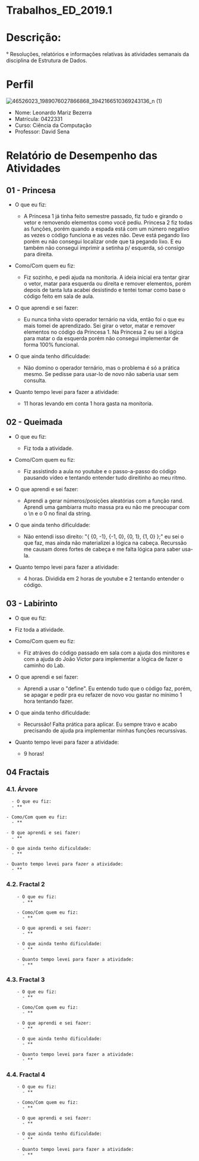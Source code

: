 # Trabalhos_ED_2019.1
# Descrição:

  ° Resoluções, relatórios e informações relativas às atividades semanais da disciplina de Estrutura de Dados.

# Perfil
  ![46526023_1989076027866868_3942166510369243136_n (1)](https://user-images.githubusercontent.com/45056768/54322580-7764f880-45d4-11e9-9ec6-2359585ce5b6.jpg)
  
  - Nome: Leonardo Mariz Bezerra
  - Matrícula: 0422331
  - Curso: Ciência da Computação
  - Professor: David Sena
  
# Relatório de Desempenho das Atividades

## 01 - Princesa
- O que eu fiz:
  - A Princesa 1 já tinha feito semestre passado, fiz  tudo e girando o vetor e removendo elementos como você pediu. Princesa 2 fiz todas as funções, porém quando a espada está com um número negativo as vezes o código funciona e as vezes não. Deve está pegando lixo porém eu não consegui localizar onde que tá pegando lixo. E eu também não consegui imprimir a setinha p/ esquerda, só consigo para direita.

- Como/Com quem eu fiz:
  - Fiz sozinho, e pedi ajuda na monitoria. A ideia inicial era tentar girar o vetor, matar para esquerda ou direita e remover elementos, porém depois de tanta luta acabei desistindo e tentei tomar como base o código feito em sala de aula.

- O que aprendi e sei fazer:
  - Eu nunca tinha visto operador ternário na vida, então foi o que eu mais tomei de aprendizado. Sei girar o vetor, matar e remover elementos no código da Princesa 1. Na Princesa 2 eu sei a lógica para matar o da esquerda porém não consegui implementar de forma 100% funcional.

- O que ainda tenho dificuldade:
  - Não domino o operador ternário, mas o problema é só a prática mesmo. Se pedisse para usar-lo de novo não saberia usar sem consulta.

- Quanto tempo levei para fazer a atividade:
  - 11 horas levando em conta 1 hora gasta na monitoria.

## 02 - Queimada
- O que eu fiz:
  - Fiz toda a atividade.
  
- Como/Com quem eu fiz:
  - Fiz assistindo a aula no youtube e o passo-a-passo do código pausando vídeo e tentando entender tudo direitinho ao meu ritmo.
  
- O que aprendi e sei fazer:
  - Aprendi a gerar números/posições aleatórias com a função rand. Aprendi uma gambiarra muito massa pra eu não me preocupar com o \n e o 0 no final da string.
  
- O que ainda tenho dificuldade:
  - Não entendi isso direito: "{ {0, -1}, {-1, 0}, {0, 1}, {1, 0} };" eu sei o que faz, mas ainda não materializei a lógica na cabeça. Recurssão me causam dores fortes de cabeça e me falta lógica para saber usa-la.
  
- Quanto tempo levei para fazer a atividade:
  - 4 horas. Dividida em 2 horas de youtube e 2 tentando entender o código.
  
 ## 03 - Labirinto
 - O que eu fiz:
  - Fiz toda a atividade.
  
- Como/Com quem eu fiz:
  - Fiz atráves do código passado em sala com a ajuda dos minitores e com a ajuda do João Victor para implementar a lógica de fazer o caminho do Lab.

- O que aprendi e sei fazer:
  - Aprendi a usar o "define". Eu entendo tudo que o código faz, porém, se apagar e pedir pra eu refazer de novo vou gastar no mínimo 1 hora tentando fazer.
  
- O que ainda tenho dificuldade:
  - Recurssão! Falta prática para aplicar. Eu sempre travo e acabo precisando de ajuda pra implementar minhas funções recurssivas.
  
- Quanto tempo levei para fazer a atividade:
  - 9 horas!
  
## 04 Fractais
  ### 4.1. Árvore
      - O que eu fiz:
      - **

    - Como/Com quem eu fiz:
      - **

    - O que aprendi e sei fazer:
      - **

    - O que ainda tenho dificuldade:
      - **

    - Quanto tempo levei para fazer a atividade:
      - **
      
   ### 4.2. Fractal 2
        - O que eu fiz:
          - **

        - Como/Com quem eu fiz:
          - **

        - O que aprendi e sei fazer:
          - **

        - O que ainda tenho dificuldade:
          - **

        - Quanto tempo levei para fazer a atividade:
          - **
    
   ### 4.3. Fractal 3
        - O que eu fiz:
          - **

        - Como/Com quem eu fiz:
          - **

        - O que aprendi e sei fazer:
          - **

        - O que ainda tenho dificuldade:
          - **

        - Quanto tempo levei para fazer a atividade:
          - **

   ### 4.4. Fractal 4
        - O que eu fiz:
          - **

        - Como/Com quem eu fiz:
          - **

        - O que aprendi e sei fazer:
          - **

        - O que ainda tenho dificuldade:
          - **

        - Quanto tempo levei para fazer a atividade:
          - **

     
